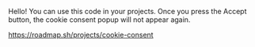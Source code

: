 Hello! You can use this code in your projects. Once you press the Accept button, the cookie consent popup will not appear again.

https://roadmap.sh/projects/cookie-consent
